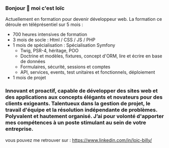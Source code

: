 ### Bonjour 👋 moi c'est loïc

Actuellement en	formation pour devenir développeur web.
La formation ce déroule en téléprésentiel sur 5 mois :
- 700 heures intensives de formation
- 3 mois de socle : Html / CSS / JS / PHP 
- 1 mois de spécialisation : Spécialisation Symfony 
  - Twig, PSR-4, héritage, POO
  - Doctrine et modèles, fixtures, concept d'ORM, lire et écrire en base de données
  - Formulaires, sécurité, sessions et comptes
  - API, services, events, test unitaires et fonctionnels, déploiement
- 1 mois de projet

 ### Innovant et proactif, capable de développer des sites web et des applications aux concepts élégants et novateurs pour des clients exigeants. Talentueux dans la gestion de projet, le travail d'équipe et la résolution indépendante de problèmes. Polyvalent et hautement organisé. J’ai pour volonté d'apporter mes compétences à un poste stimulant au sein de votre entreprise.
 
 vous pouvez me retrouver sur : https://www.linkedin.com/in/loic-billy/




<!--
**Loic-Billy/Loic-Billy** is a ✨ _special_ ✨ repository because its `README.md` (this file) appears on your GitHub profile.

Here are some ideas to get you started:

- 🔭 I’m currently working on ...
- 🌱 I’m currently learning ...
- 👯 I’m looking to collaborate on ...
- 🤔 I’m looking for help with ...
- 💬 Ask me about ...
- 📫 How to reach me: ...
- 😄 Pronouns: ...
- ⚡ Fun fact: ...
-->
